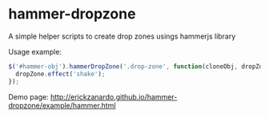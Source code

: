 hammer-dropzone
===============

A simple helper scripts to create drop zones usings hammerjs library

Usage example:

```javascript
$('#hammer-obj').hammerDropZone('.drop-zone', function(cloneObj, dropZone) {
  dropZone.effect('shake');
});
```

Demo page: http://erickzanardo.github.io/hammer-dropzone/example/hammer.html
